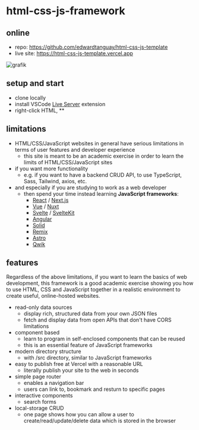 # html-css-js-framework

## online

- repo: https://github.com/edwardtanguay/html-css-js-template
- live site: https://html-css-js-template.vercel.app

![grafik](https://github.com/edwardtanguay/html-css-js-framework/assets/446574/4530cedd-b97a-4268-b1cf-aa4d8a53c4de)

## setup and start

- clone locally
- install VSCode [Live Server](https://marketplace.visualstudio.com/items?itemName=ritwickdey.LiveServer) extension
- right-click HTML, **

## limitations

- HTML/CSS/JavaScript websites in general have serious limitations in terms of user features and developer experience
  - this site is meant to be an academic exercise in order to learn the limits of HTML/CSS/JavaScript sites
- if you want more functionality
  - e.g. if you want to have a backend CRUD API, to use TypeScript, Sass, Tailwind, axios, etc.
- and especially if you are studying to work as a web developer
	- then spend your time instead learning **JavaScript frameworks**:
		- [React](https://react.dev) / [Next.js](https://nextjs.org)
		- [Vue](https://vuejs.org) / [Nuxt](https://nuxt.com)
		- [Svelte](https://svelte.dev) / [SvelteKit](https://kit.svelte.dev)
		- [Angular](https://angular.io)
		- [Solid](https://www.solidjs.com)
		- [Remix](https://remix.run)
		- [Astro](https://astro.build)
		- [Qwik](https://qwik.builder.io)

## features

Regardless of the above limitations, if you want to learn the basics of web development, this framework is a good academic exercise showing you how to use HTML, CSS and JavaScript together in a realistic environment to create useful, online-hosted websites.

- read-only data sources
    - display rich, structured data from your own JSON files
    - fetch and display data from open APIs that don't have CORS limitations
- component based 
	- learn to program in self-enclosed components that can be reused
	- this is an essential feature of JavaScript frameworks
- modern directory structure
  - with /src directory, similar to JavaScript frameworks
- easy to publish free at Vercel with a reasonable URL 
	- literally publish your site to the web in seconds
- simple page router
  - enables a navigation bar 
  - users can link to, bookmark and resturn to specific pages
- interactive components
  - search forms
- local-storage CRUD
  - one page shows how you can allow a user to create/read/update/delete data which is stored in the browser

